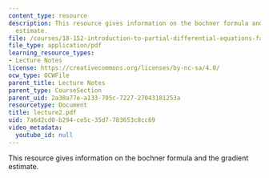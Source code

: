 ```yaml
---
content_type: resource
description: This resource gives information on the bochner formula and the gradient
  estimate.
file: /courses/18-152-introduction-to-partial-differential-equations-fall-2005/7a6d2cd0b294ce5c35d7783653c8cc69_lecture2.pdf
file_type: application/pdf
learning_resource_types:
- Lecture Notes
license: https://creativecommons.org/licenses/by-nc-sa/4.0/
ocw_type: OCWFile
parent_title: Lecture Notes
parent_type: CourseSection
parent_uid: 2a38a77e-a133-705c-7227-27043181253a
resourcetype: Document
title: lecture2.pdf
uid: 7a6d2cd0-b294-ce5c-35d7-783653c8cc69
video_metadata:
  youtube_id: null
---
```

This resource gives information on the bochner formula and the gradient estimate.
